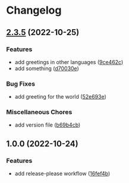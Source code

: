 # Changelog

## [2.3.5](https://github.com/spaenleh/release-please-test/compare/v1.0.0...v2.3.5) (2022-10-25)


### Features

* add greetings in other languages ([9ce462c](https://github.com/spaenleh/release-please-test/commit/9ce462c37769f4e75e9081ede36d0e1b825a1ba0))
* add something ([d70030e](https://github.com/spaenleh/release-please-test/commit/d70030e31a41fb166f7443c0587b3d7aca0c1ff2))


### Bug Fixes

* add greeting for the world ([52e693e](https://github.com/spaenleh/release-please-test/commit/52e693e879e48fe88f714dbb78825816836649ab))


### Miscellaneous Chores

* add version file ([b69b4cb](https://github.com/spaenleh/release-please-test/commit/b69b4cbd6516c34fd682572efe236734d5e25330))

## 1.0.0 (2022-10-24)


### Features

* add release-please workflow ([16fef4b](https://github.com/spaenleh/release-please-test/commit/16fef4b72de15fe796964d4dac605725840b7bcb))
